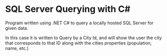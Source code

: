 # SQL Server Querying with C#

Program written using .NET C# to query a locally hosted SQL Server for given data.

In this case it is written to Query by a City Id, and will show the user the city that corresponds to that ID along with the cities properties (population, name, etc.)
